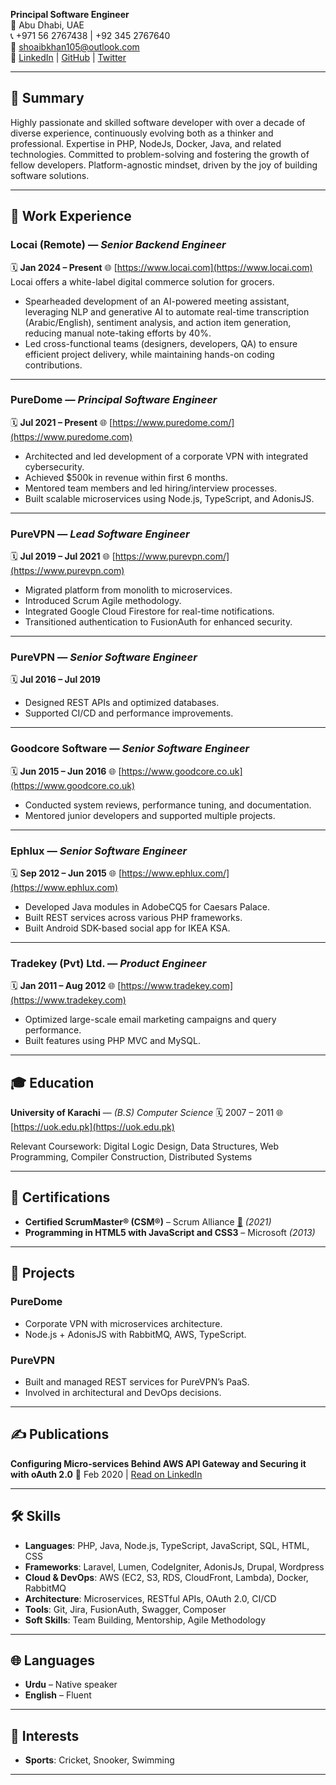 
**Principal Software Engineer**\
📍 Abu Dhabi, UAE\
📞 +971 56 2767438 | +92 345 2767640  \
📧 [shoaibkhan105@outlook.com](mailto:shoaibkhan105@outlook.com)\
🔗 [LinkedIn](https://www.linkedin.com/in/khanjeee/) | [GitHub](https://github.com/khanjeee) | [Twitter](https://twitter.com/ShoaibKaan)

---

## 🧠 Summary

Highly passionate and skilled software developer with over a decade of diverse experience, continuously evolving both as a thinker and professional. Expertise in PHP, NodeJs, Docker, Java, and related technologies. Committed to problem-solving and fostering the growth of fellow developers. Platform-agnostic mindset, driven by the joy of building software solutions.

---

## 💼 Work Experience

### Locai (Remote) — *Senior Backend Engineer*

🗓️ **Jan 2024 – Present**
🌐 [https://www.locai.com](https://www.locai.com)
Locai offers a white-label digital commerce solution for grocers.


* Spearheaded development of an AI-powered meeting assistant, leveraging NLP
and generative AI to automate real-time transcription (Arabic/English), sentiment
analysis, and action item generation, reducing manual note-taking efforts by 40%.
* Led cross-functional teams (designers, developers, QA) to ensure efficient project
delivery, while maintaining hands-on coding contributions.

---

### PureDome — *Principal Software Engineer*

🗓️ **Jul 2021 – Present**
🌐 [https://www.puredome.com/](https://www.puredome.com)

* Architected and led development of a corporate VPN with integrated cybersecurity.
* Achieved \$500k in revenue within first 6 months.
* Mentored team members and led hiring/interview processes.
* Built scalable microservices using Node.js, TypeScript, and AdonisJS.

---

### PureVPN — *Lead Software Engineer*

🗓️ **Jul 2019 – Jul 2021**
🌐 [https://www.purevpn.com/](https://www.purevpn.com)

* Migrated platform from monolith to microservices.
* Introduced Scrum Agile methodology.
* Integrated Google Cloud Firestore for real-time notifications.
* Transitioned authentication to FusionAuth for enhanced security.

---

### PureVPN — *Senior Software Engineer*

🗓️ **Jul 2016 – Jul 2019**

* Designed REST APIs and optimized databases.
* Supported CI/CD and performance improvements.

---

### Goodcore Software — *Senior Software Engineer*

🗓️ **Jun 2015 – Jun 2016**
🌐 [https://www.goodcore.co.uk](https://www.goodcore.co.uk)

* Conducted system reviews, performance tuning, and documentation.
* Mentored junior developers and supported multiple projects.

---

### Ephlux — *Senior Software Engineer*

🗓️ **Sep 2012 – Jun 2015**
🌐 [https://www.ephlux.com/](https://www.ephlux.com)

* Developed Java modules in AdobeCQ5 for Caesars Palace.
* Built REST services across various PHP frameworks.
* Built Android SDK-based social app for IKEA KSA.

---

### Tradekey (Pvt) Ltd. — *Product Engineer*

🗓️ **Jan 2011 – Aug 2012**
🌐 [https://www.tradekey.com](https://www.tradekey.com)

* Optimized large-scale email marketing campaigns and query performance.
* Built features using PHP MVC and MySQL.

---

## 🎓 Education

**University of Karachi** — *(B.S) Computer Science*
🗓️ 2007 – 2011
🌐 [https://uok.edu.pk](https://uok.edu.pk)

Relevant Coursework: Digital Logic Design, Data Structures, Web Programming, Compiler Construction, Distributed Systems

---

## 📜 Certifications

* **Certified ScrumMaster® (CSM®)** – Scrum Alliance [🔗](https://bcert.me/syakycqcn) *(2021)*
* **Programming in HTML5 with JavaScript and CSS3** – Microsoft *(2013)*

---

## 🧩 Projects

### PureDome

* Corporate VPN with microservices architecture.
* Node.js + AdonisJS with RabbitMQ, AWS, TypeScript.

### PureVPN

* Built and managed REST services for PureVPN’s PaaS.
* Involved in architectural and DevOps decisions.

---

## ✍️ Publications

**Configuring Micro-services Behind AWS API Gateway and Securing it with oAuth 2.0**
📅 Feb 2020 | [Read on LinkedIn](https://www.linkedin.com/pulse/configuring-micro-services-behind-aws-api-gateway-oauth-ahmed-khan/)

---

## 🛠 Skills

* **Languages**: PHP, Java, Node.js, TypeScript, JavaScript, SQL, HTML, CSS
* **Frameworks**: Laravel, Lumen, CodeIgniter, AdonisJs, Drupal, Wordpress
* **Cloud & DevOps**: AWS (EC2, S3, RDS, CloudFront, Lambda), Docker, RabbitMQ
* **Architecture**: Microservices, RESTful APIs, OAuth 2.0, CI/CD
* **Tools**: Git, Jira, FusionAuth, Swagger, Composer
* **Soft Skills**: Team Building, Mentorship, Agile Methodology

---

## 🌐 Languages

* **Urdu** – Native speaker
* **English** – Fluent

---

## 🏏 Interests

* **Sports**: Cricket, Snooker, Swimming

---
